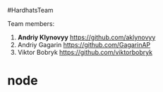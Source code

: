 #HardhatsTeam

Team members:

1. **Andriy Klynovyy** https://github.com/aklynovyy
2. Andriy Gagarin https://github.com/GagarinAP
3. Viktor Bobryk https://github.com/viktorbobryk

# node
